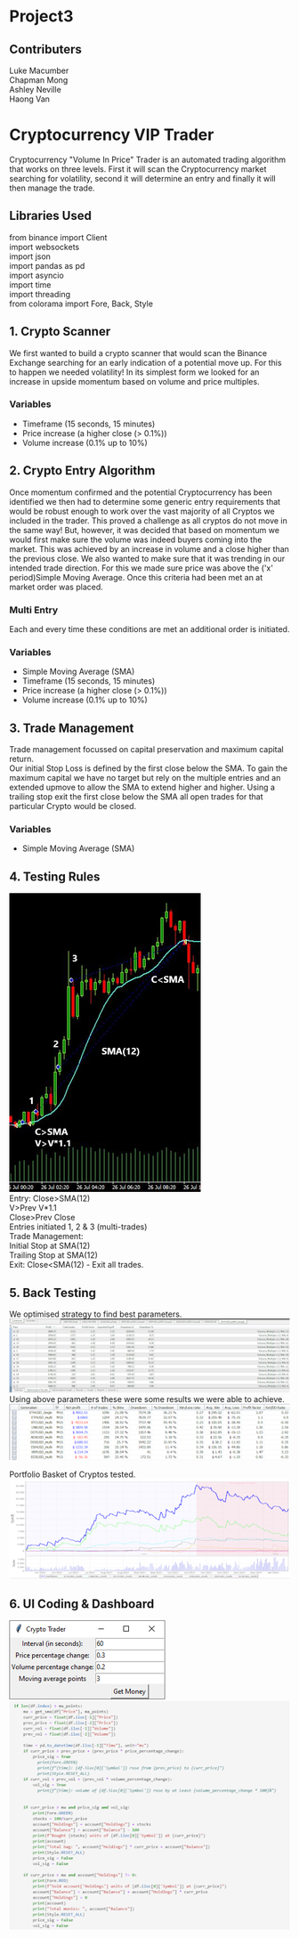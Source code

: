 # Project3
## Contributers 
Luke Macumber<br/>
Chapman Mong<br/>
Ashley Neville<br/>
Haong Van
# Cryptocurrency VIP Trader
Cryptocurrency "Volume In Price" Trader is an automated trading algorithm that works on three levels.  First it will scan the Cryptocurrency market searching for volatility, second it will determine an entry and finally it will then manage the trade.

## Libraries Used
from binance import Client<br/>
import websockets<br/>
import json<br/>
import pandas as pd<br/>
import asyncio<br/>
import time<br/>
import threading<br/>
from colorama import Fore, Back, Style


## 1. Crypto Scanner
We first wanted to build a crypto scanner that would scan the Binance Exchange searching for an early indication of a potential move up.  For this to happen we needed volatility! In its simplest form we looked for an increase in upside momentum based on volume and price multiples.
### Variables
- Timeframe (15 seconds, 15 minutes)
- Price increase (a higher close (> 0.1%))
- Volume increase (0.1% up to 10%)


## 2. Crypto Entry Algorithm
Once momentum confirmed and the potential Cryptocurrency has been identified we then had to determine some generic entry requirements that would be robust enough to work over the vast majority of all Cryptos we included in the trader.  This proved a challenge as all cryptos do not move in the same way! But, however, it was decided that based on momentum we would first make sure the volume was indeed buyers coming into the market.  This was achieved by an increase in volume and a close higher than the previous close.  We also wanted to make sure that it was trending in our intended trade direction.  For this we made sure price was above the ('x' period)Simple Moving Average.  Once this criteria had been met an at market order was placed.  
### Multi Entry
Each and every time these conditions are met an additional order is initiated.


### Variables
- Simple Moving Average (SMA)
- Timeframe (15 seconds, 15 minutes)
- Price increase (a higher close (> 0.1%))
- Volume increase (0.1% up to 10%)


## 3. Trade Management
Trade management focussed on capital preservation and maximum capital return.  
Our initial Stop Loss is defined by the first close below the SMA.
To gain the maximum capital we have no target but rely on the multiple entries and an extended upmove to allow the SMA to extend higher and higher.
Using a trailing stop exit the first close below the SMA all open trades for that particular Crypto would be closed.
### Variables
- Simple Moving Average (SMA)

## 4. Testing Rules
![](./project3_rules.png) <br/>
Entry:	Close>SMA(12)<br/>
		V>Prev V*1.1<br/>
		Close>Prev Close<br/>
Entries initiated 1, 2 & 3 (multi-trades)<br/>
Trade Management:<br/>
		Initial Stop at SMA(12)<br/>
		Trailing Stop at SMA(12)<br/>
Exit: 	Close<SMA(12)  -  Exit all trades.

## 5. Back Testing
We optimised strategy to find best parameters.
![](./images/optimise_vol_sma.png) <br/>
Using above parameters these were some results we were able to achieve.
![](./images/backtest_results.png) <br/>

Portfolio Basket of Cryptos tested.<br/>
![](./images/backtest_results_chart.png) <br/>

## 6. UI Coding & Dashboard
![](./images/UI_dashboard.png) <br/>
![](./images/UI_code.png) <br/>


